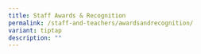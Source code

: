 ```yaml
---
title: Staff Awards & Recognition
permalink: /staff-and-teachers/awardsandrecognition/
variant: tiptap
description: ""
---
```

